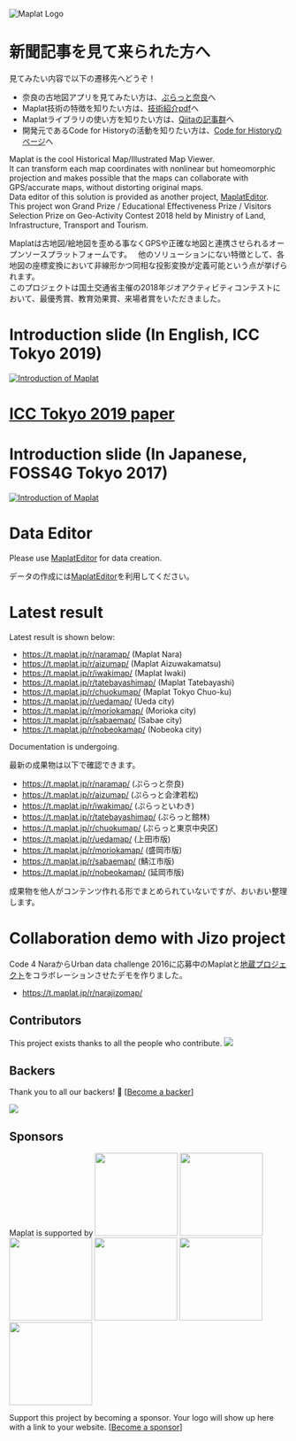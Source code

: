 ![Maplat Logo](https://code4history.github.io/Maplat/page_imgs/maplat.png)

# 新聞記事を見て来られた方へ
見てみたい内容で以下の遷移先へどうぞ！
* 奈良の古地図アプリを見てみたい方は、[ぷらっと奈良](https://t.maplat.jp/r/naramap/)へ
* Maplat技術の特徴を知りたい方は、[技術紹介pdf](https://code4history.github.io/maplat_flyer_ja.pdf)へ
* Maplatライブラリの使い方を知りたい方は、[Qiitaの記事群](https://qiita.com/tags/maplat)へ
* 開発元であるCode for Historyの活動を知りたい方は、[Code for Historyのページ](https://code4history.github.io/index_ja.html)へ

Maplat is the cool Historical Map/Illustrated Map Viewer.  
It can transform each map coordinates with nonlinear but homeomorphic projection and makes possible that the maps can collaborate with GPS/accurate maps, without distorting original maps.  
Data editor of this solution is provided as another project, [MaplatEditor](https://github.com/code4history/MaplatEditor/).  
This project won Grand Prize / Educational Effectiveness Prize / Visitors Selection Prize on Geo-Activity Contest 2018 held by Ministry of Land, Infrastructure, Transport and Tourism.

Maplatは古地図/絵地図を歪める事なくGPSや正確な地図と連携させられるオープンソースプラットフォームです。  
他のソリューションにない特徴として、各地図の座標変換において非線形かつ同相な投影変換が定義可能という点が挙げられます。  
このプロジェクトは国土交通省主催の2018年ジオアクティビティコンテストにおいて、最優秀賞、教育効果賞、来場者賞をいただきました。

# Introduction slide (In English, ICC Tokyo 2019)
<a href="https://www.slideshare.net/kokogiko/maplat-historical-map-viewer-technology-that-guarantees-nonlinear-bijective-conversion-without-distortion">![Introduction of Maplat](https://code4history.github.io/Maplat/page_imgs/maplat_slide.png)</a>

# <a href="https://www.slideshare.net/kokogiko/maplat-historical-viewer-technology-that-guarantees-nonlinear-bijective-conversion-without-distortion">ICC Tokyo 2019 paper</a>

# Introduction slide (In Japanese, FOSS4G Tokyo 2017)
<a href="https://www.slideshare.net/kokogiko/maplat">![Introduction of Maplat](https://code4history.github.io/Maplat/page_imgs/maplat_slide.png)</a>

# Data Editor
Please use [MaplatEditor](https://github.com/code4history/MaplatEditor/) for data creation.

データの作成には[MaplatEditor](https://github.com/code4history/MaplatEditor/)を利用してください。

# Latest result
Latest result is shown below:
* https://t.maplat.jp/r/naramap/ (Maplat Nara)
* https://t.maplat.jp/r/aizumap/ (Maplat Aizuwakamatsu)
* https://t.maplat.jp/r/iwakimap/ (Maplat Iwaki)
* https://t.maplat.jp/r/tatebayashimap/ (Maplat Tatebayashi)
* https://t.maplat.jp/r/chuokumap/ (Maplat Tokyo Chuo-ku)
* https://t.maplat.jp/r/uedamap/ (Ueda city)
* https://t.maplat.jp/r/moriokamap/ (Morioka city)
* https://t.maplat.jp/r/sabaemap/ (Sabae city)
* https://t.maplat.jp/r/nobeokamap/ (Nobeoka city)

Documentation is undergoing.

最新の成果物は以下で確認できます。
* https://t.maplat.jp/r/naramap/ (ぷらっと奈良)
* https://t.maplat.jp/r/aizumap/ (ぷらっと会津若松)
* https://t.maplat.jp/r/iwakimap/ (ぷらっといわき)
* https://t.maplat.jp/r/tatebayashimap/ (ぷらっと館林)
* https://t.maplat.jp/r/chuokumap/ (ぷらっと東京中央区)
* https://t.maplat.jp/r/uedamap/ (上田市版)
* https://t.maplat.jp/r/moriokamap/ (盛岡市版)
* https://t.maplat.jp/r/sabaemap/ (鯖江市版)
* https://t.maplat.jp/r/nobeokamap/ (延岡市版)

成果物を他人がコンテンツ作れる形でまとめられていないですが、おいおい整理します。

# Collaboration demo with Jizo project
Code 4 NaraからUrban data challenge 2016に応募中のMaplatと[地蔵プロジェクト](https://github.com/code4history/JizoProject/wiki)をコラボレーションさせたデモを作りました。
* https://t.maplat.jp/r/narajizomap/

## Contributors

This project exists thanks to all the people who contribute. <!--[[Contribute](CONTRIBUTING.md)].-->
<a href="https://github.com/code4history/Maplat/graphs/contributors"><img src="https://opencollective.com/maplat/contributors.svg?width=890&button=false" /></a>


## Backers

Thank you to all our backers! 🙏 [[Become a backer](https://opencollective.com/maplat#backer)]

<a href="https://opencollective.com/maplat#backers" target="_blank"><img src="https://opencollective.com/maplat/backers.svg?width=890"></a>


## Sponsors
Maplat is supported by 
<a href="https://www.jetbrains.com/" target="_blank"><img src="https://code4history.github.io/Maplat/img/jetbrains-variant-4.png" width="150"></a>
<a href="https://www.locazing.com/" target="_blank"><img src="https://code4history.github.io/Maplat/img/locazing.png" width="150"></a>
<a href="https://www.thedesignium.com/" target="_blank"><img src="https://code4history.github.io/Maplat/img/logo_TheDesignium.png" width="150"></a>
<a href="https://www.browserstack.com/" target="_blank"><img src="https://code4history.github.io/Maplat/img/browserstack-logo-600x315.png" width="150"></a>
<a href="https://zender.co.jp/" target="_blank"><img src="https://code4history.github.io/Maplat/img/Zender_logo_y_color.png" width="150"></a>
<a href="https://www.webimpact.co.jp/" target="_blank"><img src="https://code4history.github.io/Maplat/img/webimpact.jpg" width="150"></a>

Support this project by becoming a sponsor. Your logo will show up here with a link to your website. [[Become a sponsor](https://opencollective.com/maplat#sponsor)]





